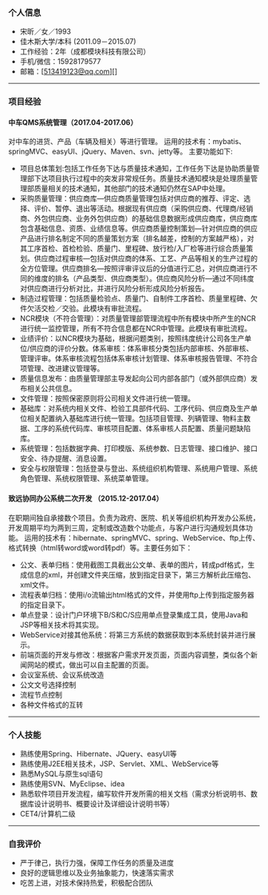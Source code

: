 ### 个人信息

* 宋昕／女／1993
* 佳木斯大学/本科 (2011.09－2015.07)
* 工作经验：2年（成都模块科技有限公司）
* 手机/微信：15928179577
* 邮箱：[513419123@qq.com][]

----

### 项目经验

#### 中车QMS系统管理（2017.04-2017.06）

对中车的进货、产品（车辆及相关）等进行管理。
运用的技术有：mybatis、springMVC、easyUI、jQuery、Maven、svn、jetty等。 主要功能如下:

* 项目总体策划:包括工作任务下达与质量技术通知，工作任务下达是协助质量管理部下达项目执行过程中的突发非常规任务。质量技术通知模块是处理质量管理部质量相关的技术通知，其他部门的技术通知仍然在SAP中处理。
* 采购质量管理：供应商库—供应商质量管理包括对供应商的推荐、评定、选择、评价、暂停、退出等活动。根据现有供应商（采购供应商、代理商/经销商、外包供应商、业务外包供应商）的基础信息数据形成供应商库，供应商库包含基础信息、资质、业绩信息等。供应商质量控制策划—针对供应商的供应产品进行排名制定不同的质量策划方案（排名越差，控制的方案越严格），对其工序首检、首检检验、质量门、里程碑、放行检/入厂检等进行综合质量策划。供应商过程审核—包括对供应商的体系、工艺、产品等相关的生产过程的全方位管理。供应商排名—按照评审评议后的分值进行汇总，对供应商进行不同的维度的排名（产品类型、供应商类型）。供应商风险分析—通过不同纬度对供应商进行分析对比，并进行风险分析形成风险分析报告。
* 制造过程管理：包括质量检验点、质量门、自制件工序首检、质量里程碑、欠件欠活交检／交验。此模块有审批流程。
* NCR模块（不符合管理）：对质量管理部管理流程中所有模块中所产生的NCR进行统一监控管理，所有不符合信息都在NCR中管理。此模块有审批流程。
* 业绩评价：以NCR模块为基础，根据问题类别，按照纬度统计公司各生产单位/供应商的评价分数。体系审核：体系审核分类包括内部审核、外部审核、管理评审。体系审核流程包括体系审核计划管理、体系审核报告管理、不符合项管理、改进建议管理等。
* 质量信息发布：由质量管理部主导发起向公司内部各部门（或外部供应商）发布相关公共信息。
* 文件管理：按照保密原则将公司相关文件进行统一管理。
* 基础库：对系统内相关文件、检验工具部件代码、工序代码、供应商及生产单位相关配置纳入基础库进行统一管理。包括项目管理、列辆管理、物料主数据、工序的系统代码库、审核项目配置、体系审核人员配置、质量问题缺陷库。
* 系统管理：包括数据字典、打印模版、系统参数、日志管理、接口维护、接口安全、待办提醒、消息设置。
* 安全与权限管理：包括登录与登出、系统组织机构管理、系统用户管理、系统角色管理、系统权限管理、系统菜单管理。

#### 致远协同办公系统二次开发 （2015.12-2017.04）

在职期间独自承接数个项目。负责为政府、医院、机关等组织机构开发办公系统，开发周期平均为两到三周，定制或改造数个功能点，与客户进行沟通规划具体功能。
运用的技术有：hibernate、springMVC、spring、WebService、ftp上传、格式转换（html转word或word转pdf）等。主要任务如下：

* 公文、表单归档：使用截图工具截出公文单、表单的图片，转成pdf格式，生成信息的xml，并创建文件夹压缩，放到指定目录下，第三方解析此压缩包、xml文件。
* 流程表单归档：使用i/o流输出html格式的文件，并使用ftp上传到指定服务器的指定目录下。
* 单点登录：设计门户环境下B/S和C/S应用单点登录集成工具，使用Java和JSP等相关技术将其实现。
* WebService对接其他系统：将第三方系统的数据获取到本系统封装并进行展示。
* 前端页面的开发与修改：根据客户需求开发页面，页面内容调整，类似各个新闻网站的模式，做出可以自主配置的页面。
* 会议室系统、会议系统改造
* 公文文号选择控制
* 流程节点控制
* 各种文件格式的互转

---

### 个人技能

* 熟练使用Spring、Hibernate、JQuery、easyUI等
* 熟练使用J2EE相关技术，JSP、Servlet、XML、WebService等
* 熟悉MySQL与原生sql语句
* 熟练使用SVN、MyEclipse、idea
* 熟悉软件项目开发流程，编写软件开发所需的相关文档（需求分析说明书、数据库设计说明书、概要设计及详细设计说明书等）
* CET4/计算机二级

---

### 自我评价

* 严于律己，执行力强，保障工作任务的质量及进度
* 良好的逻辑思维以及业务抽象能力，快速落实需求
* 吃苦上进，对技术保持热爱，积极配合团队